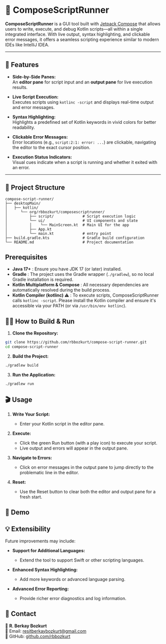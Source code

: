 # 🚀 ComposeScriptRunner

**ComposeScriptRunner** is a GUI tool built with [Jetpack Compose](https://developer.android.com/jetpack/compose) that allows users to write, execute, and debug Kotlin scripts—all within a single integrated interface. With live output, syntax highlighting, and clickable error messages, it offers a seamless scripting experience similar to modern IDEs like IntelliJ IDEA.

---

## 🎯 Features

- **Side-by-Side Panes:**  
  An **editor pane** for script input and an **output pane** for live execution results.

- **Live Script Execution:**  
  Executes scripts using `kotlinc -script` and displays real-time output and error messages.

- **Syntax Highlighting:**  
  Highlights a predefined set of Kotlin keywords in vivid colors for better readability.

- **Clickable Error Messages:**  
  Error locations (e.g., `script:2:1: error: ...`) are clickable, navigating the editor to the exact cursor position.

- **Execution Status Indicators:**  
  Visual cues indicate when a script is running and whether it exited with an error.

---

## 📂 Project Structure

```plaintext
compose-script-runner/
├── desktopMain/
│   ├── kotlin/
│      └── org/rbbozkurt/composescriptrunner/
│          ├── script/             # Script execution logic
│          └── ui/                 # UI components and state
│          │    └── MainScreen.kt  # Main UI for the app
│          ├── App.kt
│          └── main.kt             # entry point
├── build.gradle.kts               # Gradle build configuration
└── README.md                      # Project documentation
```

## Prerequisites

- **Java 17+** : Ensure you have JDK 17 (or later) installed.
- **Gradle** : The project uses the Gradle wrapper (`./gradlew`), so no local Gradle installation is required.
- **Kotlin Multiplatform & Compose** : All necessary dependencies are automatically resolved during the build process.
- **Kotlin Compiler (kotlinc) ⚠️** : To execute scripts, ComposeScriptRunner calls `kotlinc -script`.
Please install the Kotlin compiler and ensure it's accessible via your PATH (or via `/usr/bin/env kotlinc`).

## 🏃‍♂️ How to Build & Run

1. **Clone the Repository:**
```bash
git clone https://github.com/rbbozkurt/compose-script-runner.git
cd compose-script-runner
```
2. **Build the Project:**
```bash
./gradlew build
```

3. **Run the Application:**
```bash
./gradlew run
```
## 🎬 Usage

1. **Write Your Script:**
   - Enter your Kotlin script in the editor pane.

2. **Execute:**
   - Click the green Run button (with a play icon) to execute your script.
   - Live output and errors will appear in the output pane.

3. **Navigate to Errors:**
   - Click on error messages in the output pane to jump directly to the problematic line in the editor.

4. **Reset:**
   - Use the Reset button to clear both the editor and output pane for a fresh start.


## 📸 Demo


## 💡 Extensibility

Future improvements may include:

- **Support for Additional Languages:**
  - Extend the tool to support Swift or other scripting languages.

- **Enhanced Syntax Highlighting:**
  - Add more keywords or advanced language parsing.

- **Advanced Error Reporting:**
  - Provide richer error diagnostics and log information.

## 📧 Contact

👤 **R. Berkay Bozkurt**  
📧 Email: resitberkaybozkurt@gmail.com  
📂 GitHub: [github.com/rbbozkurt](https://github.com/rbbozkurt)